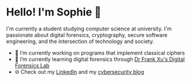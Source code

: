 # Hello! I'm Sophie 👋

I'm currently a student studying computer science at university. I'm passionate about digital forensics, cryptography, secure software engineering, and the intersection of technology and society.

- 🔭 I’m currently working on programs that implement classical ciphers
- 🌱 I’m currently learning digital forensics through [Dr Frank Xu's Digital Forensics Lab](https://github.com/frankwxu/digital-forensics-lab)
- 🌐 Check out my [LinkedIn](https://www.linkedin.com/in/sophiecchen/) and my [cybersecurity blog](https://sophiecchen.gitbook.io/cookie-bytes/)
